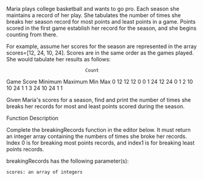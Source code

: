 Maria plays college basketball and wants to go pro. Each season she maintains a record of her play. She tabulates the number of times she breaks her season record for most points and least points in a game. Points scored in the first game establish her record for the season, and she begins counting from there.

For example, assume her scores for the season are represented in the array scores=[12, 24, 10, 24]. Scores are in the same order as the games played. She would tabulate her results as follows:

                                 Count
Game  Score  Minimum  Maximum   Min Max
 0      12     12       12       0   0
 1      24     12       24       0   1
 2      10     10       24       1   1
 3      24     10       24       1   1

Given Maria's scores for a season, find and print the number of times she breaks her records for most and least points scored during the season.

Function Description

Complete the breakingRecords function in the editor below. It must return an integer array containing the numbers of times she broke her records. Index 0 is for breaking most points records, and index1  is for breaking least points records.

breakingRecords has the following parameter(s):

    scores: an array of integers
